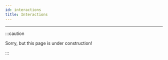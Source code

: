 ```yaml
---
id: interactions
title: Interactions
---
```


---------------

:::caution

Sorry, but this page is under construction!

:::